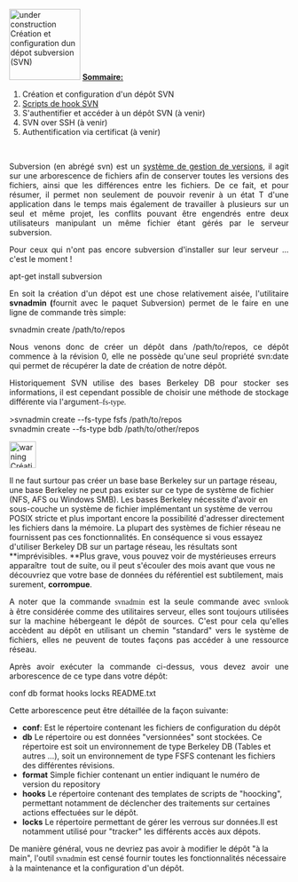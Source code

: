 
[<img class="alignleft size-full wp-image-139" title="under-construction" src="/blog/wp-content/uploads/2010/04/under-construction.png" alt="under construction Création et configuration dun dépot subversion (SVN)" width="128" height="128" />][1]
<span style="text-decoration: underline;"><strong>Sommaire:</strong></span>

1.  Création et configuration d'un dépôt SVN
2.  [Scripts de hook SVN][2]
3.  S'authentifier et accéder à un dépôt SVN (à venir)
4.  SVN over SSH (à venir)
5.  Authentification via certificat (à venir)

<span style="text-decoration: underline;"><br /> </span>

<p style="text-align: justify;">
  Subversion (en abrégé svn) est un <a title="Système de gestion de versions" href="http://fr.wikipedia.org/wiki/Syst%C3%A8me_de_gestion_de_versions" target="_blank">système de gestion de versions</a>, il agit sur une arborescence de fichiers afin de conserver toutes les versions des fichiers, ainsi que les différences entre les fichiers. De ce fait, et pour résumer, il permet non seulement de pouvoir revenir à un état T d'une application dans le temps mais également de travailler à plusieurs sur un seul et même projet, les conflits pouvant être engendrés entre deux utilisateurs manipulant un même fichier étant gérés par le serveur subversion.
</p>

<p style="text-align: justify;">
  Pour ceux qui n'ont pas encore subversion d'installer sur leur serveur ... c'est le moment !
</p>

<div class="codecolorer-container bash vibrant" style="overflow:auto;white-space:nowrap;width:100%;">
  <div class="bash codecolorer">
    <span class="kw2">apt-get install</span> subversion
  </div>
</div>

<p style="text-align: justify;">
  En soit la création d'un dépot est une chose relativement aisée, l'utilitaire <strong>svnadmin (</strong>fournit avec le paquet Subversion) permet de le faire en une ligne de commande très simple:
</p>

<div class="codecolorer-container bash vibrant" style="overflow:auto;white-space:nowrap;width:100%;">
  <div class="bash codecolorer">
    <span class="kw2">svnadmin</span> create <span class="sy0">/</span>path<span class="sy0">/</span>to<span class="sy0">/</span>repos
  </div>
</div>

<p style="text-align: justify;">
  Nous venons donc de créer un dépôt dans /path/to/repos, ce dépôt commence à la révision 0, elle ne possède qu'une seul propriété svn:date qui permet de récupérer la date de création de notre dépôt.
</p>

<p style="text-align: justify;">
  Historiquement SVN utilise des bases Berkeley DB pour stocker ses informations, il est cependant possible de choisir une méthode de stockage différente via l'argument<span style="font-family: terminal, monaco;">&#8211;fs-type.</span>
</p>

<div class="codecolorer-container bash vibrant" style="overflow:auto;white-space:nowrap;width:100%;">
  <div class="bash codecolorer">
    <span class="sy0">></span><span class="kw2">svnadmin</span> create <span class="re5">--fs-type</span> fsfs <span class="sy0">/</span>path<span class="sy0">/</span>to<span class="sy0">/</span>repos<br /> <span class="kw2">svnadmin</span> create <span class="re5">--fs-type</span> bdb <span class="sy0">/</span>path<span class="sy0">/</span>to<span class="sy0">/</span>other<span class="sy0">/</span>repos
  </div>
</div>

<p style="text-align: justify;">
  <a href="/blog/wp-content/uploads/2010/04/warning.png"><img class="alignleft size-full wp-image-146" title="warning" src="/blog/wp-content/uploads/2010/04/warning.png" alt="warning Création et configuration dun dépot subversion (SVN)" width="48" height="48" /></a>
</p>

Il ne faut surtour pas créer un base base Berkeley sur un partage réseau, une base Berkeley ne peut pas exister sur ce type de système de fichier (NFS, AFS ou Windows SMB). Les bases Berkeley nécessite d'avoir en sous-couche un système de fichier implémentant un système de verrou POSIX stricte et plus important encore la possibilité d'adresser directement les fichiers dans la mémoire. La plupart des systèmes de fichier réseau ne fournissent pas ces fonctionnalités. En conséquence si vous essayez d'utiliser Berkeley DB sur un partage réseau, les résultats sont **imprévisibles.
**Plus grave, vous pouvez voir de mystérieuses erreurs apparaître  tout de suite, ou il peut s'écouler des mois avant que vous ne découvriez que votre base de données du référentiel est subtilement, mais surement, **corrompue**.

<p style="text-align: justify;">
  A noter que la commande <span style="font-family: terminal, monaco;">svnadmin</span> est la seule commande avec <span style="font-family: terminal, monaco;">svnlook</span> à être considérée comme des utilitaires serveur, elles sont toujours utilisées sur la machine hébergeant le dépôt de sources. C'est pour cela qu'elles accèdent au dépôt en utilisant un chemin "standard" vers le système de fichiers, elles ne peuvent de toutes façons pas accéder à une ressource réseau.
</p>

<p style="text-align: justify;">
  Après avoir exécuter la commande ci-dessus, vous devez avoir une arborescence de ce type dans votre dépôt:
</p>

<div class="codecolorer-container bash vibrant" style="overflow:auto;white-space:nowrap;width:100%;">
  <div class="bash codecolorer">
    conf  db  format  hooks  locks  README.txt
  </div>
</div>

Cette arborescence peut être détaillée de la façon suivante:

*   **conf**:
    Est le répertoire contenant les fichiers de configuration du dépôt
*   **db**
    Le répertoire ou est données "versionnées" sont stockées. Ce répertoire est soit un environnement de type Berkeley DB (Tables et autres ...), soit un environnement de type FSFS contenant les fichiers des différentes révisions.
*   **format**
    Simple fichier contenant un entier indiquant le numéro de version du repository
*   **hooks**
    Le répertoire contenant des templates de scripts de "hoocking", permettant notamment de déclencher des traitements sur certaines actions effectuées sur le dépôt.
*   **locks**
    Le répertoire permettant de gérer les verrous sur données.Il est notamment utilisé pour "tracker" les différents accès aux dépots.

De manière général, vous ne devriez pas avoir à modifier le dépôt "à la main", l'outil <span style="font-family: terminal, monaco;">svnadmin</span> est censé fournir toutes les fonctionnalités nécessaire à la maintenance et la configuration d'un dépôt.

 [1]: /blog/wp-content/uploads/2010/04/under-construction.png
 [2]: /blog/linux/scripts-de-hook-svn-subversion-repository-hooking.html "Scripts de hook SVN (Subversion repository hooking)"